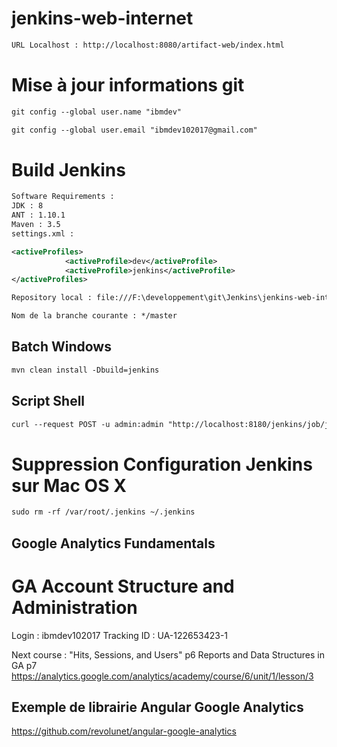 # jenkins-web-internet

```xml
URL Localhost : http://localhost:8080/artifact-web/index.html
```

# Mise à jour informations git

```xml
git config --global user.name "ibmdev"

git config --global user.email "ibmdev102017@gmail.com"
```

# Build Jenkins

```xml
Software Requirements : 
JDK : 8
ANT : 1.10.1
Maven : 3.5
settings.xml : 

<activeProfiles>
			<activeProfile>dev</activeProfile>
			<activeProfile>jenkins</activeProfile>
</activeProfiles>

Repository local : file:///F:\developpement\git\Jenkins\jenkins-web-internet

Nom de la branche courante : */master
```

## Batch Windows

```xml
mvn clean install -Dbuild=jenkins
```

## Script Shell

```xml
curl --request POST -u admin:admin "http://localhost:8180/jenkins/job/jenkins-web-internet/lastBuild/stop"
```

# Suppression Configuration Jenkins sur Mac OS X

```xml
sudo rm -rf /var/root/.jenkins ~/.jenkins
```

## Google Analytics Fundamentals

# GA Account Structure and Administration

Login : ibmdev102017
Tracking ID : UA-122653423-1

Next course : "Hits, Sessions, and Users" p6
Reports and Data Structures in GA p7
https://analytics.google.com/analytics/academy/course/6/unit/1/lesson/3

## Exemple de librairie Angular Google Analytics
https://github.com/revolunet/angular-google-analytics






